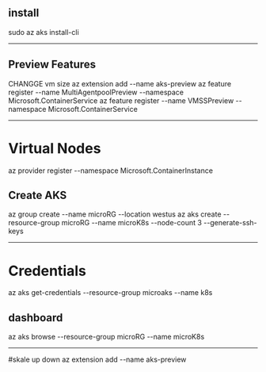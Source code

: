  ## install
 sudo az aks install-cli
 
---
## Preview Features
CHANGGE vm size
az extension add --name aks-preview
az feature register --name MultiAgentpoolPreview --namespace Microsoft.ContainerService
az feature register --name VMSSPreview --namespace Microsoft.ContainerService

---
# Virtual Nodes
az provider register --namespace Microsoft.ContainerInstance



## Create AKS
az group create --name microRG --location westus 
az aks create --resource-group microRG --name microK8s --node-count 3 --generate-ssh-keys


---

# Credentials

 az aks get-credentials --resource-group microaks --name k8s



 ## dashboard
 
 az aks browse --resource-group microRG --name microK8s


---
#skale up down
az extension add --name aks-preview
